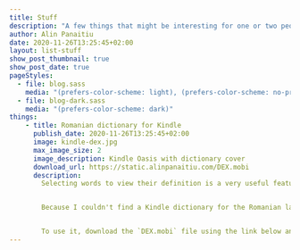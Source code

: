 ```yaml
---
title: Stuff
description: "A few things that might be interesting for one or two people."
author: Alin Panaitiu
date: 2020-11-26T13:25:45+02:00
layout: list-stuff
show_post_thumbnail: true
show_post_date: true
pageStyles: 
  - file: blog.sass
    media: "(prefers-color-scheme: light), (prefers-color-scheme: no-preference)"
  - file: blog-dark.sass
    media: "(prefers-color-scheme: dark)"
things:
    - title: Romanian dictionary for Kindle
      publish_date: 2020-11-26T13:25:45+02:00
      image: kindle-dex.jpg
      max_image_size: 2
      image_description: Kindle Oasis with dictionary cover
      download_url: https://static.alinpanaitiu.com/DEX.mobi
      description: 
        Selecting words to view their definition is a very useful feature of Kindle devices. Although, that only works if you have a dictionary for the language of the book you're reading. 


        Because I couldn't find a Kindle dictionary for the Romanian language, I made one by extracting the [DEX Online](https://wiki.dexonline.ro/wiki/Instrucțiuni_de_instalare#Descărcați_baza_de_date) database and running it through [dex2xml](https://github.com/alin23/dex2xml).


        To use it, download the `DEX.mobi` file using the link below and copy it into the `documents/dictionaries/` directory on your Kindle device using USB.
---
```

